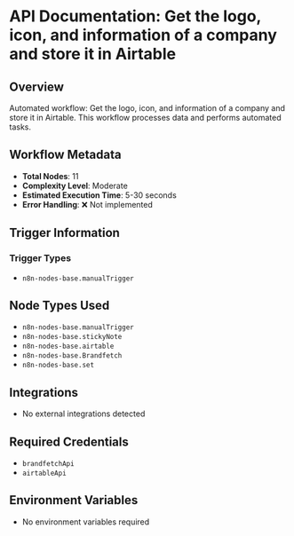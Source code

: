 # API Documentation: Get the logo, icon, and information of a company and store it in Airtable

## Overview
Automated workflow: Get the logo, icon, and information of a company and store it in Airtable. This workflow processes data and performs automated tasks.

## Workflow Metadata
- **Total Nodes**: 11
- **Complexity Level**: Moderate
- **Estimated Execution Time**: 5-30 seconds
- **Error Handling**: ❌ Not implemented

## Trigger Information
### Trigger Types
- `n8n-nodes-base.manualTrigger`

## Node Types Used
- `n8n-nodes-base.manualTrigger`
- `n8n-nodes-base.stickyNote`
- `n8n-nodes-base.airtable`
- `n8n-nodes-base.Brandfetch`
- `n8n-nodes-base.set`

## Integrations
- No external integrations detected

## Required Credentials
- `brandfetchApi`
- `airtableApi`

## Environment Variables
- No environment variables required
